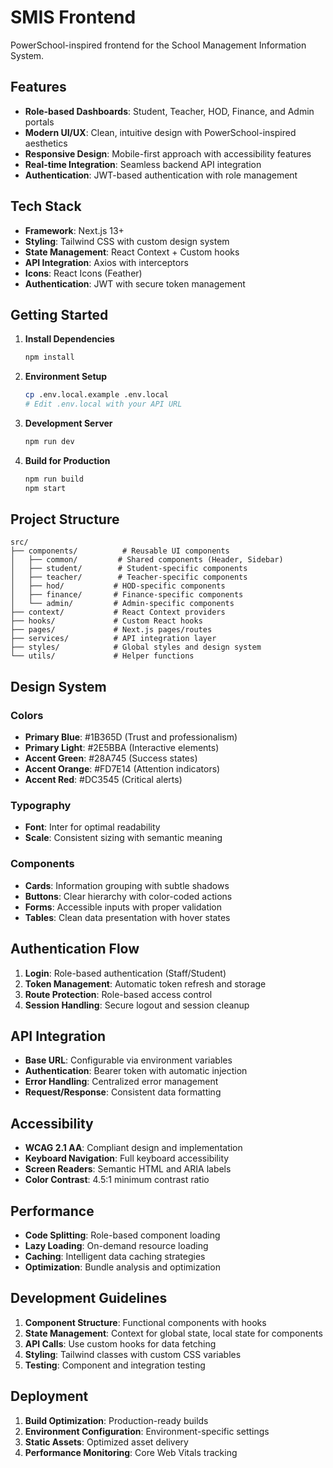 # SMIS Frontend

PowerSchool-inspired frontend for the School Management Information System.

## Features

- **Role-based Dashboards**: Student, Teacher, HOD, Finance, and Admin portals
- **Modern UI/UX**: Clean, intuitive design with PowerSchool-inspired aesthetics
- **Responsive Design**: Mobile-first approach with accessibility features
- **Real-time Integration**: Seamless backend API integration
- **Authentication**: JWT-based authentication with role management

## Tech Stack

- **Framework**: Next.js 13+
- **Styling**: Tailwind CSS with custom design system
- **State Management**: React Context + Custom hooks
- **API Integration**: Axios with interceptors
- **Icons**: React Icons (Feather)
- **Authentication**: JWT with secure token management

## Getting Started

1. **Install Dependencies**
   ```bash
   npm install
   ```

2. **Environment Setup**
   ```bash
   cp .env.local.example .env.local
   # Edit .env.local with your API URL
   ```

3. **Development Server**
   ```bash
   npm run dev
   ```

4. **Build for Production**
   ```bash
   npm run build
   npm start
   ```

## Project Structure

```
src/
├── components/          # Reusable UI components
│   ├── common/         # Shared components (Header, Sidebar)
│   ├── student/        # Student-specific components
│   ├── teacher/        # Teacher-specific components
│   ├── hod/           # HOD-specific components
│   ├── finance/       # Finance-specific components
│   └── admin/         # Admin-specific components
├── context/           # React Context providers
├── hooks/             # Custom React hooks
├── pages/             # Next.js pages/routes
├── services/          # API integration layer
├── styles/            # Global styles and design system
└── utils/             # Helper functions
```

## Design System

### Colors
- **Primary Blue**: #1B365D (Trust and professionalism)
- **Primary Light**: #2E5BBA (Interactive elements)
- **Accent Green**: #28A745 (Success states)
- **Accent Orange**: #FD7E14 (Attention indicators)
- **Accent Red**: #DC3545 (Critical alerts)

### Typography
- **Font**: Inter for optimal readability
- **Scale**: Consistent sizing with semantic meaning

### Components
- **Cards**: Information grouping with subtle shadows
- **Buttons**: Clear hierarchy with color-coded actions
- **Forms**: Accessible inputs with proper validation
- **Tables**: Clean data presentation with hover states

## Authentication Flow

1. **Login**: Role-based authentication (Staff/Student)
2. **Token Management**: Automatic token refresh and storage
3. **Route Protection**: Role-based access control
4. **Session Handling**: Secure logout and session cleanup

## API Integration

- **Base URL**: Configurable via environment variables
- **Authentication**: Bearer token with automatic injection
- **Error Handling**: Centralized error management
- **Request/Response**: Consistent data formatting

## Accessibility

- **WCAG 2.1 AA**: Compliant design and implementation
- **Keyboard Navigation**: Full keyboard accessibility
- **Screen Readers**: Semantic HTML and ARIA labels
- **Color Contrast**: 4.5:1 minimum contrast ratio

## Performance

- **Code Splitting**: Role-based component loading
- **Lazy Loading**: On-demand resource loading
- **Caching**: Intelligent data caching strategies
- **Optimization**: Bundle analysis and optimization

## Development Guidelines

1. **Component Structure**: Functional components with hooks
2. **State Management**: Context for global state, local state for components
3. **API Calls**: Use custom hooks for data fetching
4. **Styling**: Tailwind classes with custom CSS variables
5. **Testing**: Component and integration testing

## Deployment

1. **Build Optimization**: Production-ready builds
2. **Environment Configuration**: Environment-specific settings
3. **Static Assets**: Optimized asset delivery
4. **Performance Monitoring**: Core Web Vitals tracking
